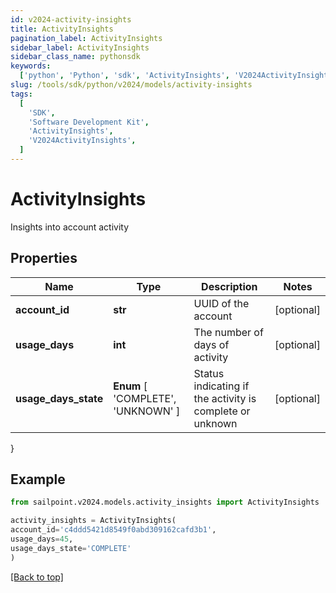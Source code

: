 ```yaml
---
id: v2024-activity-insights
title: ActivityInsights
pagination_label: ActivityInsights
sidebar_label: ActivityInsights
sidebar_class_name: pythonsdk
keywords:
  ['python', 'Python', 'sdk', 'ActivityInsights', 'V2024ActivityInsights']
slug: /tools/sdk/python/v2024/models/activity-insights
tags:
  [
    'SDK',
    'Software Development Kit',
    'ActivityInsights',
    'V2024ActivityInsights',
  ]
---
```


# ActivityInsights

Insights into account activity

## Properties

| Name | Type | Description | Notes |
| --- | --- | --- | --- |
| **account_id** | **str** | UUID of the account | [optional] |
| **usage_days** | **int** | The number of days of activity | [optional] |
| **usage_days_state** | **Enum** [ 'COMPLETE', 'UNKNOWN' ] | Status indicating if the activity is complete or unknown | [optional] |

}

## Example

```python
from sailpoint.v2024.models.activity_insights import ActivityInsights

activity_insights = ActivityInsights(
account_id='c4ddd5421d8549f0abd309162cafd3b1',
usage_days=45,
usage_days_state='COMPLETE'
)

```

[[Back to top]](#)
